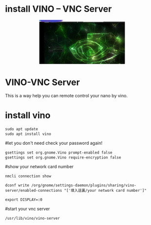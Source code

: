 # install VINO – VNC Server
<p align="center">
  <img src="https://github.com/hsiehchungting/Jetson-nano/blob/master/Remote-VINO/vino screen.jpg" width="280">
</p>

# VINO-VNC Server
This is a way help you can remote control your nano by vino.


# install vino

```
sudo apt update
sudo apt install vino
```

#let you don't need check your password again!
```
gsettings set org.gnome.Vino prompt-enabled false
gsettings set org.gnome.Vino require-encryption false
```

#show your network card number
```
nmcli connection show 
```
```
dconf write /org/gnome/settings-daemon/plugins/sharing/vino-server/enabled-connections "['填入這裏/your network card number']"
```
```
export DISPLAY=:0
```
#start your vnc server
```
/usr/lib/vino/vino-server
```
